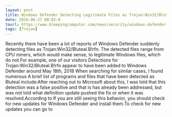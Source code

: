 ```yaml
---
layout: post
title: Windows Defender Detecting Legitimate Files as Trojan:Win32/Bluteal.B!rfn
date: 2018-06-27 00:02:0
tourl: https://www.bleepingcomputer.com/news/security/windows-defender-detecting-legitimate-files-as-trojan-win32-blutealbrfn/
tags: [Trojan]
---
```

Recently there have been a lot of reports of Windows Defender suddenly detecting files as Trojan:Win32/Bluteal.B!rfn. The detected files range from CPU miners, which would make sense, to legitimate Windows files, which do not.For example, one of our visitors Detections for Trojan:Win32/Bluteal.B!rfn appear to have been added to Windows Defender around May 18th, 2018 When searching for similar cases, I found numerous A brief list of programs and files that have been detected as Bluteal include:After reaching out to Microsoft about this, I was told that this detection was a false positive and that is has already been addressed, but was not told what definition update pushed the fix or when it was resolved.According to If you are still seeing this behavior, you should check for new updates for Windows Defender and install them.To check for new updates you can go to 